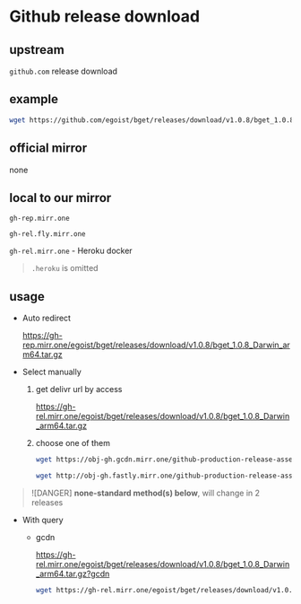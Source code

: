 # Github release download

## upstream

`github.com` release download

## example

```sh
wget https://github.com/egoist/bget/releases/download/v1.0.8/bget_1.0.8_Darwin_arm64.tar.gz
```

## official mirror

none

## local to our mirror

`gh-rep.mirr.one`

`gh-rel.fly.mirr.one`

`gh-rel.mirr.one` - Heroku docker

> `.heroku` is omitted

## usage

- Auto redirect

  https://gh-rep.mirr.one/egoist/bget/releases/download/v1.0.8/bget_1.0.8_Darwin_arm64.tar.gz

- Select manually

  1. get delivr url by access

     https://gh-rel.mirr.one/egoist/bget/releases/download/v1.0.8/bget_1.0.8_Darwin_arm64.tar.gz

  2. choose one of them

     ```sh
     wget https://obj-gh.gcdn.mirr.one/github-production-release-asset-2e65be/420312993/8f3dd36c-a169-42fb-aad3-9e742cd63b4f?X-Amz-Algorithm=AWS4-HMAC-SHA256&X-Amz-Credential=AKIAIWNJYAX4CSVEH53A%2F20220206%2Fus-east-1%2Fs3%2Faws4_request&X-Amz-Date=20220206T192018Z&X-Amz-Expires=300&X-Amz-Signature=090b238b88a97163f597cd60e8ce994d52bf6277e24392a7256a290034dc9262&X-Amz-SignedHeaders=host&actor_id=0&key_id=0&repo_id=420312993&response-content-disposition=attachment%3B%20filename%3Dbget_1.0.8_Darwin_arm64.tar.gz&response-content-type=application%2Foctet-stream

     wget http://obj-gh.fastly.mirr.one/github-production-release-asset-2e65be/420312993/8f3dd36c-a169-42fb-aad3-9e742cd63b4f?X-Amz-Algorithm=AWS4-HMAC-SHA256&X-Amz-Credential=AKIAIWNJYAX4CSVEH53A%2F20220206%2Fus-east-1%2Fs3%2Faws4_request&X-Amz-Date=20220206T192018Z&X-Amz-Expires=300&X-Amz-Signature=090b238b88a97163f597cd60e8ce994d52bf6277e24392a7256a290034dc9262&X-Amz-SignedHeaders=host&actor_id=0&key_id=0&repo_id=420312993&response-content-disposition=attachment%3B%20filename%3Dbget_1.0.8_Darwin_arm64.tar.gz&response-content-type=application%2Foctet-stream
     ```

> ![DANGER] **none-standard method(s) below**, will change in 2 releases

- With query

  - gcdn

    https://gh-rel.mirr.one/egoist/bget/releases/download/v1.0.8/bget_1.0.8_Darwin_arm64.tar.gz?gcdn

    ```sh
    wget https://gh-rel.mirr.one/egoist/bget/releases/download/v1.0.8/bget_1.0.8_Darwin_arm64.tar.gz?gcdn
    ```
